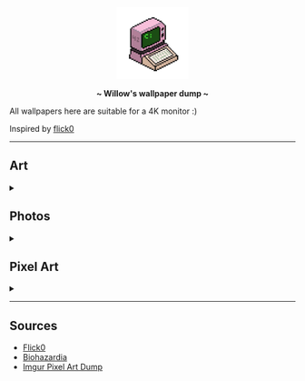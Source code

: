 
<!-- HEADERS -->
<p align="center">
  <img width="25%" src="https://github.com/42Willow/dotfiles/blob/main/assets/42willow.gif?raw=true" />
</p>
<p align="center">
  <b> ~ Willow's wallpaper dump ~ </b>
</p>

All wallpapers here are suitable for a 4K monitor :)

Inspired by [flick0](https://github.com/flick0/kabegami)

-----------------

## Art
<details><summary></summary>
<img src="./Art/willow_and_sundew.jpeg" title="willow_and_sundew."><br>
</details>

## Photos
<details><summary></summary>
<img src="./Photos/sandstone.jpg" title="sandstone"><br>
<img src="./Photos/mountains.jpg" title="mountains"><br>
<img src="./Photos/lake.jpg" title="lake"><br>
</details>

## Pixel Art
<details><summary></summary>
<img src="./Pixel Art/1.gif" title="1"><br>
<img src="./Pixel Art/2.gif" title="2"><br>
<img src="./Pixel Art/3.gif" title="3"><br>
<img src="./Pixel Art/4.png" title="4"><br>
</details>

-----------------

## Sources

- [Flick0](https://github.com/flick0/kabegami)
- [Biohazardia](https://www.deviantart.com/biohazardia/gallery)
- [Imgur Pixel Art Dump](https://imgur.com/gallery/SELjK)
